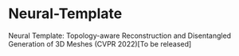 # Neural-Template
Neural Template: Topology-aware Reconstruction and Disentangled Generation of 3D Meshes (CVPR 2022)[To be released]
